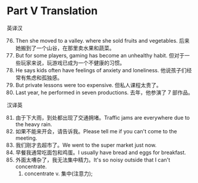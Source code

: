 # Part V Translation

英译汉

76. Then she moved to a valley. where she sold fruits and vegetables. 后来她搬到了一个山谷，在那里卖水果和蔬菜。
77. But for some players, gaming has become an unhealthy habit. 但对于一些玩家来说，玩游戏已成为一个不健康的习惯。
78. He says kids often have feelings of anxiety and loneliness. 他说孩子们经常有焦虑和孤独感。
79. But private lessons were too expensive. 但私人课程太贵了。
80. Last year, he performed in seven productions. 去年，他参演了 7 部作品。

汉译英

81. 由于下大雨，到处都出现了交通拥堵。Traffic jams are everywhere due to the heavy rain.
82. 如果不能来开会，请告诉我。Please tell me if you can't come to the meeting.
83. 我们刚才去超市了。We went to the super market just now.
84. 早餐我通常吃面包和鸡蛋。I usually have bread and eggs for breakfast.
85. 外面太嘈杂了，我无法集中精力。It's so noisy outside that I can't concentrate.
    1. concentrate v. 集中(注意力);
